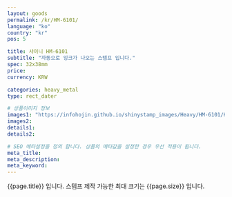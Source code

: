 ```yaml
---
layout: goods
permalink: /kr/HM-6101/
language: "ko"
country: "kr"
pos: 5

title: 샤이니 HM-6101
subtitle: "자동으로 잉크가 나오는 스템프 입니다."
spec: 32x38mm
price: 
currency: KRW

categories: heavy_metal
type: rect_dater

# 상품이미지 정보
images1: "https://infohojin.github.io/shinystamp_images/Heavy/HM-6101/HM-6101_1.jpg"
images2:
details1:
details2:    

# SEO 메타설정을 정의 합니다. 상품의 메타값을 설정한 경우 우선 적용이 됩니다.
meta_title: 
meta_description:
meta_keyword:
---
```


{{page.title}} 입니다. 스템프 제작 가능한 최대 크기는 {{page.size}} 입니다.